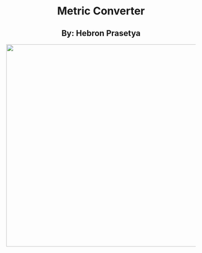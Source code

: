 <h1 align="center"> Metric Converter </h1>
<h2 align="center"> By: Hebron Prasetya </h3>
<p align="center"><img src="https://github.com/joydozer/metric_converter-jonathan-IONIC/blob/master/src/assets/alur.gif" height="540"/></p>


